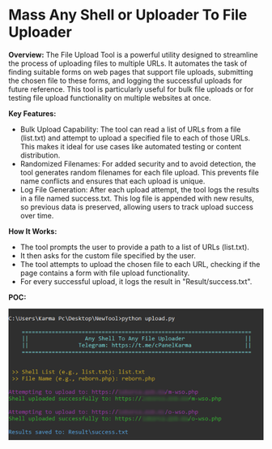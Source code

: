 # Mass Any Shell or Uploader To File Uploader

**Overview:** The File Upload Tool is a powerful utility designed to streamline the process of uploading files to multiple URLs. It automates the task of finding suitable forms on web pages that support file uploads, submitting the chosen file to these forms, and logging the successful uploads for future reference. This tool is particularly useful for bulk file uploads or for testing file upload functionality on multiple websites at once.

**Key Features:**
  + Bulk Upload Capability: The tool can read a list of URLs from a file (list.txt) and attempt to upload a specified file to each of those URLs. This makes it ideal for use cases like automated testing or content distribution.
  + Randomized Filenames: For added security and to avoid detection, the tool generates random filenames for each file upload. This prevents file name conflicts and ensures that each upload is unique.
  + Log File Generation: After each upload attempt, the tool logs the results in a file named success.txt. This log file is appended with new results, so previous data is preserved, allowing users to track upload success over time.

**How It Works:**
  + The tool prompts the user to provide a path to a list of URLs (list.txt).
  + It then asks for the custom file specified by the user.
  + The tool attempts to upload the chosen file to each URL, checking if the page contains a form with file upload functionality.
  + For every successful upload, it logs the result in "Result/success.txt".

**POC:**

![image info](https://raw.githubusercontent.com/cpkarma/img/refs/heads/main/shell2file/Screenshot_1.png)
